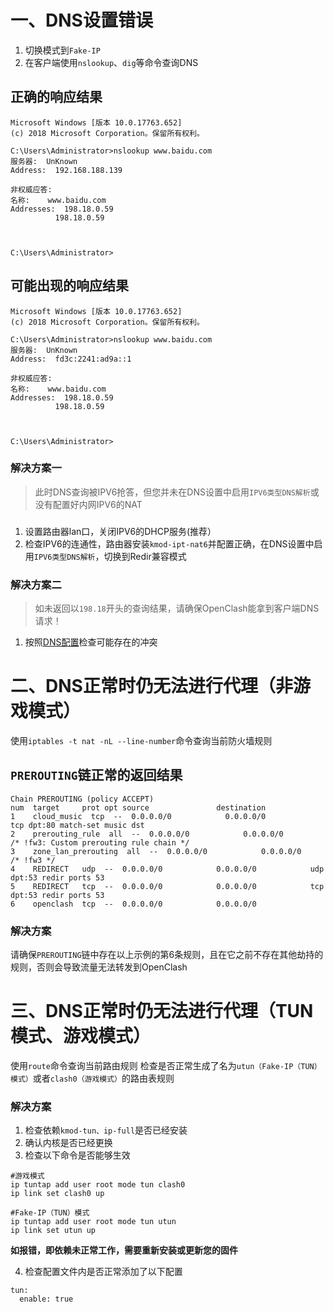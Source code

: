 # 一、DNS设置错误
1. 切换模式到`Fake-IP`
2. 在客户端使用`nslookup`、`dig`等命令查询DNS
## 正确的响应结果
```
Microsoft Windows [版本 10.0.17763.652]
(c) 2018 Microsoft Corporation。保留所有权利。

C:\Users\Administrator>nslookup www.baidu.com
服务器:  UnKnown
Address:  192.168.188.139

非权威应答:
名称:    www.baidu.com
Addresses:  198.18.0.59
          198.18.0.59



C:\Users\Administrator>
```
## 可能出现的响应结果
```
Microsoft Windows [版本 10.0.17763.652]
(c) 2018 Microsoft Corporation。保留所有权利。

C:\Users\Administrator>nslookup www.baidu.com
服务器:  UnKnown
Address:  fd3c:2241:ad9a::1

非权威应答:
名称:    www.baidu.com
Addresses:  198.18.0.59
          198.18.0.59



C:\Users\Administrator>
```
### 解决方案一
> 此时DNS查询被IPV6抢答，但您并未在DNS设置中启用`IPV6类型DNS解析`或没有配置好内网IPV6的NAT
###
1. 设置路由器lan口，关闭IPV6的DHCP服务(推荐）
2. 检查IPV6的连通性，路由器安装`kmod-ipt-nat6`并配置正确，在DNS设置中启用`IPV6类型DNS解析`，切换到Redir兼容模式
### 解决方案二
> 如未返回以`198.18`开头的查询结果，请确保OpenClash能拿到客户端DNS请求！
1. 按照[DNS配置](https://github.com/vernesong/OpenClash/wiki/DNS设置)检查可能存在的冲突

# 二、DNS正常时仍无法进行代理（非游戏模式）
使用`iptables -t nat -nL --line-number`命令查询当前防火墙规则

## `PREROUTING`链正常的返回结果
```
Chain PREROUTING (policy ACCEPT)
num  target     prot opt source               destination         
1    cloud_music  tcp  --  0.0.0.0/0            0.0.0.0/0            tcp dpt:80 match-set music dst
2    prerouting_rule  all  --  0.0.0.0/0            0.0.0.0/0            /* !fw3: Custom prerouting rule chain */
3    zone_lan_prerouting  all  --  0.0.0.0/0            0.0.0.0/0            /* !fw3 */
4    REDIRECT   udp  --  0.0.0.0/0            0.0.0.0/0            udp dpt:53 redir ports 53
5    REDIRECT   tcp  --  0.0.0.0/0            0.0.0.0/0            tcp dpt:53 redir ports 53
6    openclash  tcp  --  0.0.0.0/0            0.0.0.0/0    
```
### 解决方案
请确保`PREROUTING`链中存在以上示例的第6条规则，且在它之前不存在其他劫持的规则，否则会导致流量无法转发到OpenClash

# 三、DNS正常时仍无法进行代理（TUN模式、游戏模式）
使用`route`命令查询当前路由规则
检查是否正常生成了名为`utun（Fake-IP（TUN）模式）`或者`clash0（游戏模式）`的路由表规则
### 解决方案
1. 检查依赖`kmod-tun、ip-full`是否已经安装
2. 确认内核是否已经更换
3. 检查以下命令是否能够生效
```
#游戏模式
ip tuntap add user root mode tun clash0
ip link set clash0 up
```
```
#Fake-IP（TUN）模式
ip tuntap add user root mode tun utun
ip link set utun up
```
**如报错，即依赖未正常工作，需要重新安装或更新您的固件**

4. 检查配置文件内是否正常添加了以下配置
```
tun:
  enable: true
```